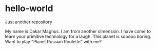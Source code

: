 # hello-world
Just another repository



My name is Dakar Magnus. I am from another dimension. I have come to learn your primitive technology for a laugh. This planet is sooooo boring. Want to play "Planet Russian Roulette" with me?
